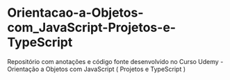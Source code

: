 # Orientacao-a-Objetos-com_JavaScript-Projetos-e-TypeScript
Repositório com anotações e código fonte desenvolvido no Curso Udemy - Orientação a Objetos com JavaScript ( Projetos e TypeScript )
